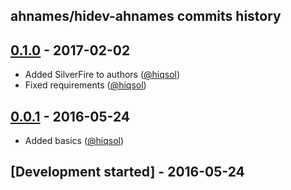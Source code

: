ahnames/hidev-ahnames commits history
-------------------------------------

## [0.1.0] - 2017-02-02

- Added SilverFire to authors ([@hiqsol])
- Fixed requirements ([@hiqsol])

## [0.0.1] - 2016-05-24

- Added basics ([@hiqsol])

## [Development started] - 2016-05-24

[@hiqsol]: https://github.com/hiqsol
[sol@hiqdev.com]: https://github.com/hiqsol
[@SilverFire]: https://github.com/SilverFire
[d.naumenko.a@gmail.com]: https://github.com/SilverFire
[Under development]: https://github.com/ahnames/hidev-ahnames/compare/0.0.1...HEAD
[0.0.1]: https://github.com/ahnames/hidev-ahnames/releases/tag/0.0.1
[0.1.0]: https://github.com/ahnames/hidev-ahnames/compare/0.0.1...0.1.0
